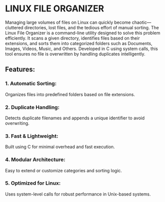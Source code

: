 # LINUX FILE ORGANIZER
Managing large volumes of files on Linux can quickly become chaotic—cluttered directories, lost files, and the tedious effort of manual sorting. The Linux File Organizer is a command-line utility designed to solve this problem efficiently. It scans a given directory, identifies files based on their extensions, and sorts them into categorized folders such as Documents, Images, Videos, Music, and Others.
Developed in C using system calls, this tool ensures no file is overwritten by handling duplicates intelligently.

## Features:
### 1. Automatic Sorting: 
Organizes files into predefined folders based on file extensions.

### 2. Duplicate Handling: 
Detects duplicate filenames and appends a unique identifier to avoid overwriting.

### 3. Fast & Lightweight: 
Built using C for minimal overhead and fast execution.

### 4. Modular Architecture: 
Easy to extend or customize categories and sorting logic.

### 5. Optimized for Linux: 
Uses system-level calls for robust performance in Unix-based systems.

